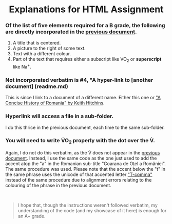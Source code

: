 <h1 align=center> Explanations for HTML Assignment </h1>

### Of the list of five elements required for a B grade, the following are directly incorporated in the [previous document](/HTML_Project/P1.md).

1. A title that is centered.
2. A picture to the right of some text.
3. Text with a different colour.
5. Part of the text that requires either a subscript like VO<sub>2</sub> or **superscript** like Na<sup>+</sup>.

<h3> Not incorporated verbatim is #4, "A hyper-link to [another document] (readme.md) </h3>

This is since I link to a document of a different name. Either this one or ["A Concise History of Romania" by Keith Hitchins](/SubFolder/A_Concise_History_of_Romania.pdf).

### Hyperlink will access a file in a sub-folder.

I do this thrice in the previous document, each time to the same sub-folder. 

### You will need to write V&#775;O<sub>2</sub> properly with the dot over the V&#775;. 

Again, I do not do this verbatim, as the V&#775; does not appear in the [previous document](/HTML_Project/P1.md). Instead, I use the same code as the one just used to add the accent atop the "a" in the Romanian sub-title "Coarana de O&#539;el a Roma&#770;niei". The same procedure was used. Please note that the accent below the "t" in the same phrase uses the unicode of that accented letter ["T-comma"](https://en.wikipedia.org/wiki/%C8%9A) instead of the same procedure due to alignment errors relating to the colouring of the phrase in the previous document. 

<br>

> I hope that, though the instructions weren't followed verbatim, my understanding of the code (and my showcase of it here) is enough for an A+ grade. 
